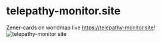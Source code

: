 # telepathy-monitor.site
Zener-cards on worldmap live
https://telepathy-monitor.site!
![telepathy-monitor site](https://user-images.githubusercontent.com/4153971/141013991-152be00b-1027-46da-a171-f38141e746da.png)
